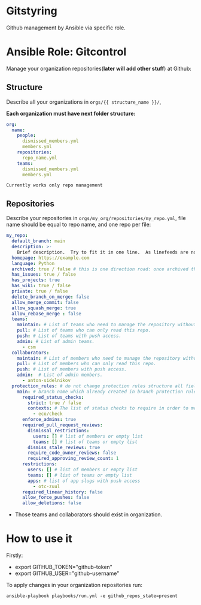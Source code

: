 # Gitstyring
Github management by Ansible via specific role.

# Ansible Role: Gitcontrol
Manage your organization repositories(**later will add other stuff**) at Github:

## Structure
Describe all your organizations in `orgs/{{ structure_name }}/`,

**Each organization must have next folder structure:**
```yaml
org:
  name:
    people:
      dismissed_members.yml
      members.yml
    repositories:
      repo_name.yml
    teams:
      dismissed_members.yml
      members.yml
```

```Currently works only repo management```
## Repositories

Describe your repositories in `orgs/my_org/repositories/my_repo.yml`, file name should be equal to repo name, and one repo per file:
```yaml
my_repo:
  default_branch: main
  description: >-
    Brief description.  Try to fit it in one line.  As linefeeds are not allowed here.
  homepage: https://example.com
  language: Python
  archived: true / false # this is one direction road: once archived the repo can be unarchived via web only
  has_issues: true / false
  has_projects: true
  has_wiki: true / false
  private: true / false
  delete_branch_on_merge: false
  allow_merge_commit: false
  allow_squash_merge: true
  allow_rebase_merge : false
  teams:
    maintain: # List of teams who need to manage the repository without access to sensitive or destructive actions.
    pull: # List of teams who can only read this repo.
    push: # List of teams with push access.
    admin: # List of admin teams.
      - csm
  collaborators:
    maintain: # List of members who need to manage the repository without access to sensitive or destructive actions.
    pull: # List of members who can only read this repo.
    push: # List of members with push access.
    admin:  # List of admin members.
      - anton-sidelnikov
  protection_rules: # do not change protection rules structure all fields is required
    main: # branch name which already created in branch protection rules
      required_status_checks:
        strict: true / false
        contexts: # The list of status checks to require in order to merge into this branch
          - eco/check
      enforce_admins: true
      required_pull_request_reviews:
        dismissal_restrictions:
          users: [] # list of members or empty list
          teams: [] # list of teams or empty list
        dismiss_stale_reviews: true
        require_code_owner_reviews: false
        required_approving_review_count: 1
      restrictions:
        users: [] # list of members or empty list
        teams: [] # list of teams or empty list
        apps: # list of app slugs with push access
          - otc-zuul
      required_linear_history: false
      allow_force_pushes: false
      allow_deletions: false

```
* Those teams and collaborators should exist in organization.

# How to use it

Firstly:
- export GITHUB_TOKEN="github-token"
- export GITHUB_USER="github-username"

To apply changes in your organization repositories run:
```
ansible-playbook playbooks/run.yml -e github_repos_state=present

```